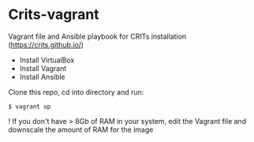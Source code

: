 Crits-vagrant
=============

Vagrant file and Ansible playbook for CRITs installation (https://crits.github.io/)

* Install VirtualBox
* Install Vagrant
* Install Ansible

Clone this repo, cd into directory and run:

```
$ vagrant up
```

! If you don't have > 8Gb of RAM in your system, edit the Vagrant file and downscale the amount of RAM for the image
